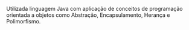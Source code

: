 Utilizada linguagem Java com aplicação de conceitos de programação orientada a objetos como Abstração, Encapsulamento, Herança e Polimorfismo.
